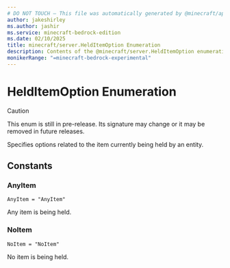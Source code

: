 ```yaml
---
# DO NOT TOUCH — This file was automatically generated by @minecraft/api-docs-generator, to report problems file an issue at https://github.com/Mojang/minecraft-scripting-libraries
author: jakeshirley
ms.author: jashir
ms.service: minecraft-bedrock-edition
ms.date: 02/10/2025
title: minecraft/server.HeldItemOption Enumeration
description: Contents of the @minecraft/server.HeldItemOption enumeration.
monikerRange: "=minecraft-bedrock-experimental"
---
```

# HeldItemOption Enumeration

> [!CAUTION]
> This enum is still in pre-release.  Its signature may change or it may be removed in future releases.

Specifies options related to the item currently being held by an entity.

## Constants
### **AnyItem**
`AnyItem = "AnyItem"`

Any item is being held.
### **NoItem**
`NoItem = "NoItem"`

No item is being held.
